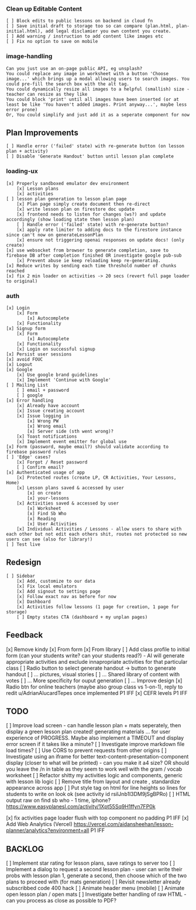 ### Clean up Editable Content
    [ ] Block edits to public lessons on backend in cloud fn
    [ ] Save initial draft to storage too so can compare (plan.html, plan-initial.html), add legal disclamier you own content you create.
    [ ] Add warning / instruction to add content like images etc
    [ ] Fix no option to save on mobile

### image-handling
    Can you just use an on-page public API, eg unsplash?
    You could replace any image in worksheet with a button 'Choose image...' which brings up a modal allowing users to search images. You could pre-fill the search box with the alt tag.
    You could dynamically resize all images to a helpful (smallish) size - teacher can resize as they like
    You could block 'print' until all images have been inserted (or at least be like 'You haven't added images. Print anyway...', maybe less error prone)
    Or, You could simplify and just add it as a seperate component for now

## Plan Improvements
    [ ] Handle error ('failed' state) with re-generate button (on lesson plan + activity)
    [ ] Disable 'Generate Handout' button until lesson plan complete


### loading-ux
    [x] Properly sandboxed emulator dev environment
        [x] Lesson plans
        [x] activities
    [ ] lesson plan generation to lesson plan page
        [x] Plan page simply create document then re-direct
        [x] write lesson plan on firestore doc update
        [x] frontend needs to listen for changes (ws?) and update accordingly (show loading state then lesson plan)
        [ ] Handle error ('failed' state) with re-generate button?
        [x] apply rate limiter to adding docs to the firestore instance since can't now on generateLessonPlan
        [x] ensure not triggering openai responses on update docs! (only create)
    [x] use websocket from browser to generate completion, save to firebase DB after completion finished OR investigate google pub-sub
        [x] Prevent abuse ie keep reloading keep re-generating. 
    [x] Reduce writes by sending each time threshold number of chunks reached
    [x] fix 2 min loader on activities -> 20 secs (revert full page loader to original)

### auth
    [x] Login
        [x] Form
            [x] Autocomplete
        [x] Functionality
    [x] Signup form
        [x] Form
            [x] Autocomplete
        [x] Functionality
        [x] Login on successful signup
    [x] Persist user sessions
    [x] avoid FOUC
    [x] Logout
    [x] Google
        [x] Use google brand guidelines
        [x] Implement 'Continue with Google'
    [ ] Mailing List
        [ ] email + password
        [ ] google
    [x] Error handling
        [x] Already have account
        [x] Issue creating account
        [x] Issue logging in
            [x] Wrong PW
            [x] Wrong email
            [x] Server side (sth went wrong)?
        [x] Toast notifications
        [x] Implement event emitter for global use
    [x] Form (password, maybe email?) should validate according to firebase password rules
    [ ] 'Edge' cases?
        [x] Forgot / Reset password
        [ ] Confirm email?
    [x] Authenticated usage of app
        [x] Protected routes (create LP, CR Activities, Your Lessons, Home)
        [x] Lesson plans saved & accessed by user
            [x] on create
            [x] your-lessons
        [x] Activities saved & accessed by user
            [x] Worksheet
            [x] Find Sb Who
            [x] Reading
            [x] User Activities
        [x] Individual Activities / Lessons - allow users to share with each other but not edit each others shit, routes not protected so new users can see (also for library!)
    [ ] Test live

## Redesign
    [ ] Sidebar
        [x] Add, customize to our data
        [x] Fix local emulators
        [x] Add signout to settings page
        [x] Follow exact nav as before for now
        [x] Dashboard
        [x] Activities follow lessons (1 page for creation, 1 page for storage)
        [ ] Empty states CTA (dashboard + my unplan pages)

## Feedback
[x] Remove kindy
    [x] From form
    [x] From library
[ ] Add class profile to initial form (can your students write? can your students read?) - AI will generate appropriate activities and exclude innapropriate activities for that particular class
[ ] Radio button to select generate handout -> button to generate handout
[ ] ... pictures, visual stories
[ ] ... Shared library of content with votes
[ ] ... More specificity for ouput generation
[ ] ... Improve design
[x] Radio btn for online teachers (maybe also group class vs 1-on-1), reply to redit u/AdrianAlucardTepes once implemented P1 IFF
[x] CEFR levels P1 IFF

## TODO
[ ] Improve load screen - can handle lesson plan + mats seperately, then display a green lesson plan created! generating materials ... for user experience of PROGRESS. Maybe also implement a TIMEOUT and display error screen if it takes like a minute?
[ ] Investigate improve markdown file load times?
[ ] Use CORS to prevent requests from other origins
[ ] Investigate using an iframe for better text-content-presentation-component display (closer to what will be printed) - can you make it a4 size? OR should you leave the /n in table as they seem to work well with the gram / vocab worksheet
[ ] Refactor shitty my activities logic and components, generic with lesson lib logic
[ ] Remove title from layout and create <TitleComponent>, standardize appearance across app
[ ] Put style tag on html for line heights so lines for students to write on look ok (see activity id rsilJnb1l3DM9jSgBPRo)
[ ] HTML output raw on find sb who - 1 time, iphone? https://www.easyplanesl.com/activity/1Xpt55Sq9H1ffyn7FP0k

[x] fix activities page loader flush with top component no padding P1 IFF
[x] Add Web Analytics (Vercel) https://vercel.com/aidansheehan/lesson-planner/analytics?environment=all P1 IFF


## BACKLOG
[ ] Implement star rating for lesson plans, save ratings to server too
[ ] Implement a dialog to request a second lesson plan - user can write their probs with lesson plan 1, generate a second, then choose which of the two plans to proceed with (for mats generation)
[ ] Revisit newsletter already subscribbed code 400 hack
[ ] Animate header menu (mobile)
[ ] Animate open lesson plan / open mats
[ ] Investigate better handling of raw HTML - can you process as close as possible to PDF?